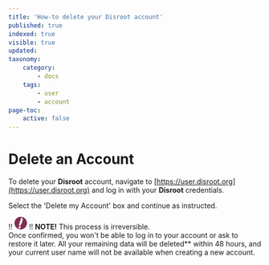 ```yaml
---
title: 'How-to delete your Disroot account'
published: true
indexed: true
visible: true
updated:
taxonomy:
    category:
        - docs
    tags:
        - user
        - account
page-toc:
    active: false
---
```


# Delete an Account

To delete your **Disroot** account, navigate to [https://user.disroot.org](https://user.disroot.org) and log in with your **Disroot** credentials.

Select the 'Delete my Account' box and continue as instructed.

!! ![](en/note.png)
!! **NOTE!** This process is irreversible. <br>Once confirmed, you won't be able to log in to your account or ask to restore it later. All your remaining data will be deleted** within 48 hours, and your current user name will not be available when creating a new account.
